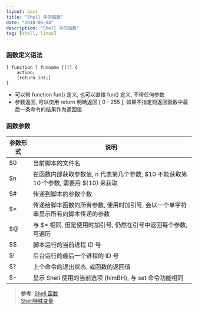 ```yaml
---
layout: post
title: "Shell 中的函数"
date: "2018-06-04"
description: "Shell 中的函数"
tag: [shell, linux]
---
```


### 函数定义语法
```
[ function ] funname [()] {
    action;
    [return int;]
}
```
- 可以带 function fun() 定义, 也可以直接 fun() 定义, 不带任何参数
- 参数返回, 可以使用 return 明确返回 [ 0 - 255 ], 如果不指定则返回函数中最后一条命令的结果作为返回值

### 函数参数
|参数形式|说明|
|--|--|
|$0|当前脚本的文件名|
|$n|在函数内部获取参数值, n 代表第几个参数, $10 不能获取第 10 个参数, 需要用 ${10} 来获取|
|$#|传递到脚本的参数个数|
|$*|传递给脚本函数的所有参数, 使用时加引号, 会以一个单字符串显示所有向脚本传递的参数|
|$@|与 $* 相同, 但是使用时加引号, 仍然在引号中返回每个参数, 可遍历|
|$$|脚本运行的当前进程 ID 号|
|$!|后台运行的最后一个进程的 ID 号|
|$?|上个命令的退出状态, 或函数的返回值|
|$-|显示 Shell 使用的当前选项 (himBH), 与 set 命令功能相同|

>**参考:**
[Shell 函数](http://www.runoob.com/linux/linux-shell-func.html)  
[Shell特殊变量](https://blog.csdn.net/u011341352/article/details/53215180)
